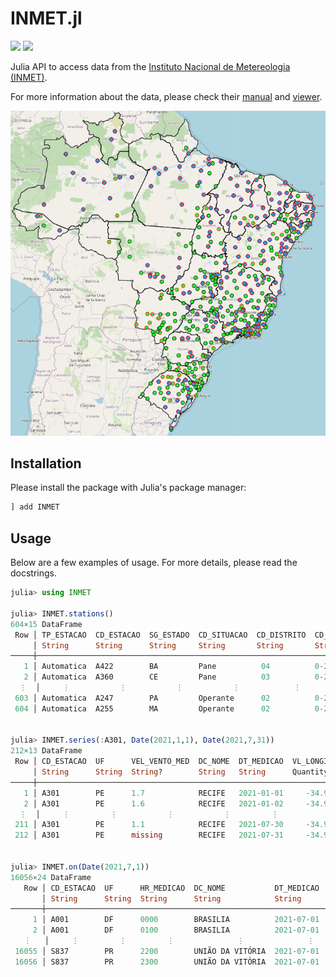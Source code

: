 # INMET.jl

[![][build-img]][build-url] [![][codecov-img]][codecov-url]

Julia API to access data from the [Instituto Nacional de Metereologia (INMET)](https://portal.inmet.gov.br).

For more information about the data, please check their [manual](https://portal.inmet.gov.br/manual/manual-de-uso-da-api-esta%C3%A7%C3%B5es) and [viewer](https://mapas.inmet.gov.br).

![stations](docs/stations.png)

## Installation

Please install the package with Julia's package manager:

```julia
] add INMET
```

## Usage

Below are a few examples of usage. For more details, please read the docstrings.

```julia
julia> using INMET

julia> INMET.stations()
604×15 DataFrame
 Row │ TP_ESTACAO  CD_ESTACAO  SG_ESTADO  CD_SITUACAO  CD_DISTRITO  CD_OSCAR        DT_FIM_OPERACAO  CD_WSI                   SG_ENTIDADE  DT_INICIO_OPERACAO             DC_NOME    ⋯
     │ String      String      String     String       String       String?         Missing          String?                  String       String                         String     ⋯
─────┼────────────────────────────────────────────────────────────────────────────────────────────────────────────────────────────────────────────────────────────────────────────────
   1 │ Automatica  A422        BA         Pane          04          0-2000-0-86765          missing  0-76-0-2906907000000408  INMET        2008-07-20T21:00:00.000-03:00  ABROLHOS   ⋯
   2 │ Automatica  A360        CE         Pane          03          0-2000-0-81755          missing  0-76-0-2300200000000446  INMET        2009-04-21T21:00:00.000-03:00  ACARAU
  ⋮  │     ⋮           ⋮           ⋮           ⋮            ⋮             ⋮                ⋮                    ⋮                  ⋮                     ⋮                         ⋮ ⋱
 603 │ Automatica  A247        PA         Operante      02          0-2000-0-81896          missing  0-76-0-1508407000000527  INMET        2016-09-10T21:00:00.000-03:00  XINGUARA
 604 │ Automatica  A255        MA         Operante      02          0-2000-0-81747          missing  0-76-0-2114007000000596  INMET        2019-09-17T21:00:00.000-03:00  ZE DOCA
                                                                                                                                                        5 columns and 600 rows omitted

julia> INMET.series(:A301, Date(2021,1,1), Date(2021,7,31))
212×13 DataFrame
 Row │ CD_ESTACAO  UF      VEL_VENTO_MED  DC_NOME  DT_MEDICAO  VL_LONGITUDE  VL_LATITUDE  TEMP_MIN    TEMP_MED    TEMP_MAX    UMID_MIN    UMID_MED    CHUVA      
     │ String      String  String?        String   String      Quantity…     Quantity…    Quantity…?  Quantity…?  Quantity…?  Quantity…?  Quantity…?  Quantity…? 
─────┼───────────────────────────────────────────────────────────────────────────────────────────────────────────────────────────────────────────────────────────
   1 │ A301        PE      1.7            RECIFE   2021-01-01     -34.9592°    -8.05917°     24.3 °C     27.2 °C     31.0 °C      54.0 %      72.5 %      2.8 mm
   2 │ A301        PE      1.6            RECIFE   2021-01-02     -34.9592°    -8.05917°     22.3 °C     27.0 °C     31.6 °C      54.0 %      72.9 %      0.0 mm
  ⋮  │     ⋮         ⋮           ⋮           ⋮         ⋮            ⋮             ⋮           ⋮           ⋮           ⋮           ⋮           ⋮           ⋮
 211 │ A301        PE      1.1            RECIFE   2021-07-30     -34.9592°    -8.05917°     19.9 °C     23.8 °C     28.7 °C      61.0 %      86.0 %      0.0 mm
 212 │ A301        PE      missing        RECIFE   2021-07-31     -34.9592°    -8.05917°     missing     missing     missing     missing     missing      6.6 mm
                                                                                                                                                 208 rows omitted

julia> INMET.on(Date(2021,7,1))
16056×24 DataFrame
   Row │ CD_ESTACAO  UF      HR_MEDICAO  DC_NOME           DT_MEDICAO  VL_LONGITUDE  VL_LATITUDE  TEM_INS     TEM_MIN     TEM_MAX     UMD_INS     UMD_MIN     UMD_MAX     PRE_INS    ⋯
       │ String      String  String      String            String      Quantity…     Quantity…    Quantity…?  Quantity…?  Quantity…?  Quantity…?  Quantity…?  Quantity…?  Quantity…? ⋯
───────┼──────────────────────────────────────────────────────────────────────────────────────────────────────────────────────────────────────────────────────────────────────────────
     1 │ A001        DF      0000        BRASILIA          2021-07-01     -47.9258°    -15.7894°     15.4 °C     15.0 °C     15.7 °C      61.0 %      61.0 %      63.0 %  890.9 mbar ⋯
     2 │ A001        DF      0100        BRASILIA          2021-07-01     -47.9258°    -15.7894°     14.7 °C     14.7 °C     15.6 °C      63.0 %      61.0 %      63.0 %  891.2 mbar
   ⋮   │     ⋮         ⋮         ⋮              ⋮              ⋮            ⋮             ⋮           ⋮           ⋮           ⋮           ⋮           ⋮           ⋮           ⋮      ⋱
 16055 │ S837        PR      2200        UNIÃO DA VITÓRIA  2021-07-01     -51.0671°    -26.2336°     10.2 °C      8.9 °C     11.9 °C      85.0 %     missing     missing     missing
 16056 │ S837        PR      2300        UNIÃO DA VITÓRIA  2021-07-01     -51.0671°    -26.2336°      7.9 °C      7.2 °C      9.0 °C      96.0 %     missing     missing     missing
                                                                                                                                                     10 columns and 16052 rows omitted
```

[build-img]: https://img.shields.io/github/actions/workflow/status/JuliaClimate/INMET.jl/CI.yml?branch=master&style=flat-square
[build-url]: https://github.com/JuliaClimate/INMET.jl/actions

[codecov-img]: https://img.shields.io/codecov/c/github/JuliaClimate/INMET.jl?style=flat-square
[codecov-url]: https://codecov.io/gh/JuliaClimate/INMET.jl
